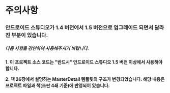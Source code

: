   
# 주의사항
  
  
### 안드로이드 스튜디오가 1.4 버전에서 1.5 버전으로 업그레이드 되면서 달라진 부분이 있습니다.  
  
##### 다음 사항을 감안하여 사용해주시기 바랍니다.  
  
  
  
**1. 이 프로젝트 소스 코드는 "반드시" 안드로이드 스튜디오 1.5 버전 이상에서 사용해야 합니다.**  
  
**2. 책 26장에서 설명하는 MasterDetail 템플릿의 구조가 변경되었습니다. 해당 내용은 프로젝트 파일과 책(초판 4쇄 기준)에 반영되어 있습니다.**  
  
  

